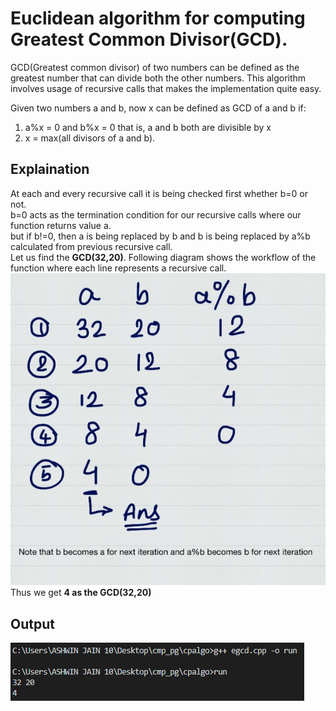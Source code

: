 # Euclidean algorithm for computing Greatest Common Divisor(GCD).

GCD(Greatest common divisor) of two numbers can be defined as the greatest number that can divide both the other numbers. This algorithm involves usage of recursive calls that makes the implementation quite easy.  

Given two numbers a and b, now x can be defined as GCD of a and b if: 
1. a%x = 0 and b%x = 0 that is, a and b both are divisible by x
2. x = max(all divisors of a and b).  

## Explaination
At each and every recursive call it is being checked first whether b=0 or not.  
b=0 acts as the termination condition for our recursive calls where our function returns value a.  
but if b!=0, then a is being replaced by b and b is being replaced by a%b calculated from previous recursive call.  
Let us find the <b>GCD(32,20)</b>. Following diagram shows the workflow of the function where each line represents a recursive call.
![explaination](https://github.com/ashwinjain10320/Algorithms_for_CP/blob/main/GCD-using-euclidean-algorithm/working.PNG)  
Thus we get <b>4 as the GCD(32,20)</b>

## Output
![output](https://github.com/ashwinjain10320/Algorithms_for_CP/blob/main/GCD-using-euclidean-algorithm/output.png)
